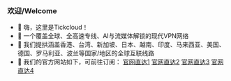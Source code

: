 ### 欢迎/Welcome
- 👋 嗨，这里是Tickcloud！
- 👀 一个覆盖全球、全高速专线、AI与流媒体解锁的现代VPN网络
- 🌱 我们提拱涵盖香港、台湾、新加坡、日本、越南、印度、马来西亚、美国、德国、罗马利亚、波兰等国家/地区的全球互联线路
- 💞️ 我们的官方网站如下，可前往订阅：
     [官网直达1](https://www.tickcloud.net)  [官网直达2](https://www.tickcloud.site)   [官网直达3](https://www.tickcloud.link)   [官网直达4](https://www.tickcloud.online) 

<!---
tick99/tick99 is a ✨ special ✨ repository because its `README.md` (this file) appears on your GitHub profile.
You can click the Preview link to take a look at your changes.
--->
